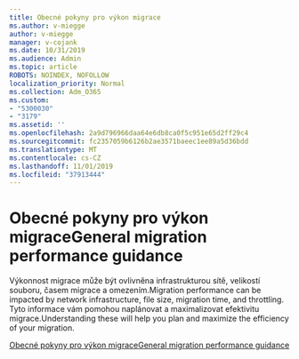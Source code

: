 ```yaml
---
title: Obecné pokyny pro výkon migrace
ms.author: v-miegge
author: v-miegge
manager: v-cojank
ms.date: 10/31/2019
ms.audience: Admin
ms.topic: article
ROBOTS: NOINDEX, NOFOLLOW
localization_priority: Normal
ms.collection: Adm_O365
ms.custom:
- "5300030"
- "3179"
ms.assetid: ''
ms.openlocfilehash: 2a9d796966daa64e6db8ca0f5c951e65d2ff29c4
ms.sourcegitcommit: fc2357059b6126b2ae3571baeec1ee89a5d36bdd
ms.translationtype: MT
ms.contentlocale: cs-CZ
ms.lasthandoff: 11/01/2019
ms.locfileid: "37913444"
---
```

# <a name="general-migration-performance-guidance"></a><span data-ttu-id="19435-102">Obecné pokyny pro výkon migrace</span><span class="sxs-lookup"><span data-stu-id="19435-102">General migration performance guidance</span></span>

<span data-ttu-id="19435-103">Výkonnost migrace může být ovlivněna infrastrukturou sítě, velikostí souboru, časem migrace a omezením.</span><span class="sxs-lookup"><span data-stu-id="19435-103">Migration performance can be impacted by network infrastructure, file size, migration time, and throttling.</span></span> <span data-ttu-id="19435-104">Tyto informace vám pomohou naplánovat a maximalizovat efektivitu migrace.</span><span class="sxs-lookup"><span data-stu-id="19435-104">Understanding these will help you plan and maximize the efficiency of your migration.</span></span>

[<span data-ttu-id="19435-105">Obecné pokyny pro výkon migrace</span><span class="sxs-lookup"><span data-stu-id="19435-105">General migration performance guidance</span></span>](https://docs.microsoft.com/sharepointmigration/sharepoint-online-and-onedrive-migration-speed)